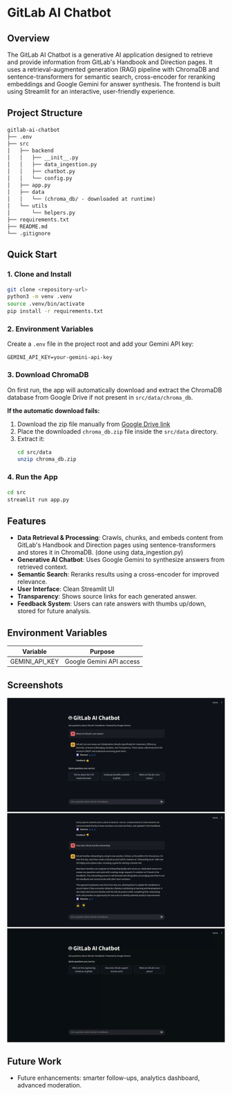 # GitLab AI Chatbot

## Overview
The GitLab AI Chatbot is a generative AI application designed to retrieve and provide information from GitLab's Handbook and Direction pages. It uses a retrieval-augmented generation (RAG) pipeline with ChromaDB and sentence-transformers for semantic search, cross-encoder for reranking embeddings and Google Gemini for answer synthesis. The frontend is built using Streamlit for an interactive, user-friendly experience.

## Project Structure
```
gitlab-ai-chatbot
├── .env
├── src
│   ├── backend
│   │   ├── __init__.py
│   │   ├── data_ingestion.py
│   │   ├── chatbot.py
│   │   └── config.py
│   ├── app.py
│   ├── data
│   │   └── (chroma_db/ - downloaded at runtime)
│   └── utils
│       └── helpers.py
├── requirements.txt
├── README.md
└── .gitignore
```

## Quick Start

### 1. Clone and Install
```bash
git clone <repository-url>
python3 -m venv .venv
source .venv/bin/activate
pip install -r requirements.txt
```

### 2. Environment Variables
Create a `.env` file in the project root and add your Gemini API key:
```
GEMINI_API_KEY=your-gemini-api-key
```

### 3. Download ChromaDB

On first run, the app will automatically download and extract the ChromaDB database from Google Drive if not present in `src/data/chroma_db`.

**If the automatic download fails:**  
1. Download the zip file manually from [Google Drive link](https://drive.google.com/uc?export=download&id=1h01HNP2jsbYPL4x-CYfbt_ssnB5Jcex6)
2. Place the downloaded `chroma_db.zip` file inside the `src/data` directory.
3. Extract it:
   ```bash
   cd src/data
   unzip chroma_db.zip

### 4. Run the App
```bash
cd src
streamlit run app.py
```

## Features

- **Data Retrieval & Processing**: Crawls, chunks, and embeds content from GitLab's Handbook and Direction pages using sentence-transformers and stores it in ChromaDB. (done using data_ingestion.py)
- **Generative AI Chatbot**: Uses Google Gemini to synthesize answers from retrieved context.
- **Semantic Search**: Reranks results using a cross-encoder for improved relevance.
- **User Interface**: Clean Streamlit UI
- **Transparency**: Shows source links for each generated answer.
- **Feedback System**: Users can rate answers with thumbs up/down, stored for future analysis.


## Environment Variables

| Variable         | Purpose                       |
|------------------|------------------------------|
| GEMINI_API_KEY   | Google Gemini API access      |


## Screenshots
![](https://github.com/Ronak-B/Gitlab-AI-Chatbot/blob/main/screenshots/img1.png)
![](https://github.com/Ronak-B/Gitlab-AI-Chatbot/blob/main/screenshots/img2.png)
![](https://github.com/Ronak-B/Gitlab-AI-Chatbot/blob/main/screenshots/img3.gif)

## Future Work
- Future enhancements: smarter follow-ups, analytics dashboard, advanced moderation.
